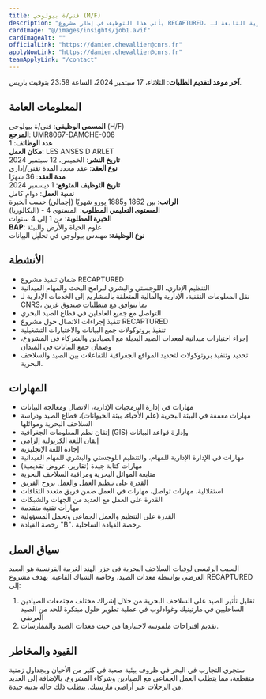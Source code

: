 ```yaml
---
title: فني/ة بيولوجي (M/F)
description: "يأتي هذا التوظيف في إطار مشروع RECAPTURED، الممول من صندوق غرين في كل من مارتينيك وغوادلوب. تتمثل المهمة الرئيسية للفني/ة في التنظيم الإداري واللوجستي والبشري للمهام الميدانية، بالإضافة إلى جمع البيانات في الميدان. سيتولى/تتولى نقل المعلومات التقنية والإدارية والمالية المتعلقة بالمشروع إلى مختلف الخدمات الإدارية التابعة لـ CNRS. كما سيقوم/ستقوم بتنفيذ إجراءات الاتصال حول مشروع RECAPTURED."
cardImage: "@/images/insights/job1.avif"
cardImageAlt: ""
officialLink: "https://damien.chevallier@cnrs.fr"
applyNowLink: "https://damien.chevallier@cnrs.fr"
teamApplyLink: "/contact"
---
```


**آخر موعد لتقديم الطلبات**: الثلاثاء، 17 سبتمبر 2024، الساعة 23:59 بتوقيت باريس.

## المعلومات العامة

**المسمى الوظيفي**: فني/ة بيولوجي (H/F)  
**المرجع**: UMR8067-DAMCHE-008  
**عدد الوظائف**: 1  
**مكان العمل**: LES ANSES D ARLET  
**تاريخ النشر**: الخميس، 12 سبتمبر 2024  
**نوع العقد**: عقد محدد المدة تقني/إداري  
**مدة العقد**: 36 شهرًا  
**تاريخ التوظيف المتوقع**: 1 ديسمبر 2024  
**نسبة العمل**: دوام كامل  
**الراتب**: بين 1862 و1885 يورو شهريًا (إجمالي) حسب الخبرة  
**المستوى التعليمي المطلوب**: المستوى 4 - (البكالوريا)  
**الخبرة المطلوبة**: من 1 إلى 4 سنوات  
**BAP**: علوم الحياة والأرض والبيئة  
**نوع الوظيفة**: مهندس بيولوجي في تحليل البيانات

## الأنشطة

- ضمان تنفيذ مشروع RECAPTURED  
- التنظيم الإداري، اللوجستي والبشري لبرامج البحث والمهام الميدانية  
- نقل المعلومات التقنية، الإدارية والمالية المتعلقة بالمشاريع إلى الخدمات الإدارية لـ CNRS، بما يتوافق مع متطلبات صندوق غرين  
- التواصل مع جميع العاملين في قطاع الصيد البحري  
- تنفيذ إجراءات الاتصال حول مشروع RECAPTURED  
- تنفيذ بروتوكولات جمع البيانات والاختبارات التشغيلية  
- إجراء اختبارات ميدانية لمعدات الصيد البديلة مع الصيادين والشركاء في المشروع، وضمان جمع البيانات في الميدان  
- تحديد وتنفيذ بروتوكولات لتحديد المواقع الجغرافية للتفاعلات بين الصيد والسلاحف البحرية.

## المهارات

- مهارات في إدارة البرمجيات الإدارية، الاتصال ومعالجة البيانات  
- مهارات معمقة في البيئة البحرية (علم الأحياء، بيئة الحيوانات)، قطاع الصيد ودراسة السلاحف البحرية وموائلها  
- إتقان نظم المعلومات الجغرافية (GIS) وإدارة قواعد البيانات  
- إتقان اللغة الكريولية إلزامي  
- إجادة اللغة الإنجليزية  
- مهارات في الإدارة الإدارية للمهام، والتنظيم اللوجستي والبشري للمهام الميدانية  
- مهارات كتابة جيدة (تقارير، عروض تقديمية)  
- متابعة الموائل البحرية ومراقبة السلاحف البحرية  
- القدرة على تنظيم العمل والعمل بروح الفريق  
- استقلالية، مهارات تواصل، مهارات في العمل ضمن فريق متعدد الثقافات  
- القدرة على العمل مع العديد من الجهات والشبكات  
- مهارات تقنية متقدمة  
- القدرة على التنظيم والعمل الجماعي وتحمل المسؤولية  
- رخصة القيادة "B"، رخصة القيادة الساحلية.

## سياق العمل

السبب الرئيسي لوفيات السلاحف البحرية في جزر الهند الغربية الفرنسية هو الصيد العرضي بواسطة معدات الصيد، وخاصة الشباك القاعية. يهدف مشروع RECAPTURED إلى:  
1) تقليل تأثير الصيد على السلاحف البحرية من خلال إشراك مختلف مجتمعات الصيادين الساحليين في مارتينيك وغوادلوب في عملية تطوير حلول مبتكرة للحد من الصيد العرضي  
2) تقديم اقتراحات ملموسة لاختبارها من حيث معدات الصيد والممارسات.

## القيود والمخاطر

ستجري التجارب في البحر في ظروف بيئية صعبة في كثير من الأحيان وبجداول زمنية متقطعة، مما يتطلب العمل الجماعي مع الصيادين وشركاء المشروع، بالإضافة إلى العديد من الرحلات عبر أراضي مارتينيك. يتطلب ذلك حالة بدنية جيدة.
